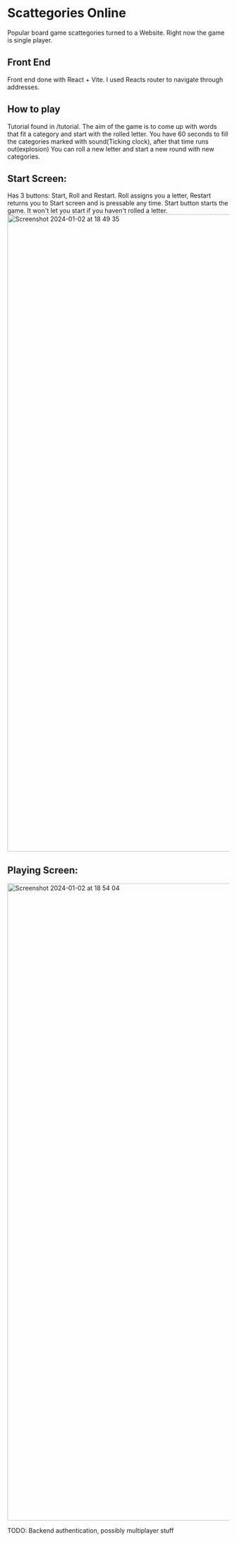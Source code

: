 # Scattegories Online
Popular board game scattegories turned to a Website.
Right now the game is single player.

## Front End
Front end done with React + Vite. I used Reacts router to navigate through addresses.

## How to play
Tutorial found in /tutorial. The aim of the game is to come up with words that fit a category and start with the rolled letter.
You have 60 seconds to fill the categories marked with sound(Ticking clock), after that time runs out(explosion)
You can roll a new letter and start a new round with new categories.

## Start Screen:
Has 3 buttons: Start, Roll and Restart. Roll assigns you a letter, Restart returns you to Start screen and is pressable any time. Start button starts the game. It won't let you start if you haven't rolled a letter.
<img width="1440" alt="Screenshot 2024-01-02 at 18 49 35" src="https://github.com/Sekseli3/ScattegoriesFullstack/assets/120391401/0ead8263-e3b4-4124-92f4-d8d5f331d7f1">


## Playing Screen:
<img width="1440" alt="Screenshot 2024-01-02 at 18 54 04" src="https://github.com/Sekseli3/ScattegoriesFullstack/assets/120391401/d0eaad1b-0081-446f-8db4-189d2a8d256a">


TODO: Backend authentication, possibly multiplayer stuff
